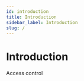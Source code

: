 ```yaml
---
id: introduction
title: Introduction
sidebar_label: Introduction
slug: /
---
```


# Introduction

Access control
